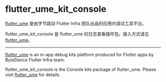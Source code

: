# flutter_ume_kit_console

[flutter_ume](https://pub.dev/packages/flutter_ume) 是由字节跳动 Flutter Infra 团队出品的应用内调试工具平台。

flutter_ume_kit_console 是 flutter_ume 的日志查看插件包。接入方式请见 [flutter_ume](https://pub.dev/packages/flutter_ume)。

----

[flutter_ume](https://pub.dev/packages/flutter_ume) is an in-app debug kits platform produced for Flutter apps by ByteDance Flutter Infra team.

flutter_ume_kit_console is the Console kits package of flutter_ume. Please visit [flutter_ume](https://pub.dev/packages/flutter_ume) for details.
